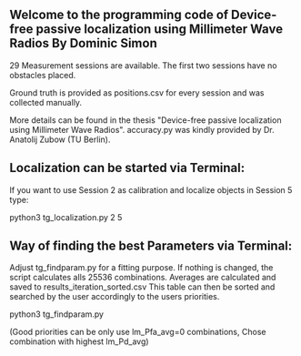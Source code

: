 Welcome to the programming code of Device-free passive localization using Millimeter Wave Radios By Dominic Simon
----------------------------------------------------------------

29 Measurement sessions are available. 
The first two sessions have no obstacles placed. 

Ground truth is provided as positions.csv for 
every session and was collected manually. 

More details can be found in the thesis
"Device-free passive localization using Millimeter Wave Radios".
accuracy.py was kindly provided by Dr. Anatolij Zubow (TU Berlin).


Localization can be started via Terminal:
----------------------------------------------------------------
If you want to use Session 2 as calibration and 
localize objects in Session 5 type:

python3 tg_localization.py 2 5



Way of finding the best Parameters via Terminal:
----------------------------------------------------------------
Adjust tg_findparam.py for a fitting purpose.
If nothing is changed, the script calculates alls 25536 combinations.
Averages are calculated and saved to results_iteration_sorted.csv
This table can then be sorted and searched by the user 
accordingly to the users priorities.

python3 tg_findparam.py

(Good priorities can be  only use lm_Pfa_avg=0 combinations, 
Chose combination with highest lm_Pd_avg)

